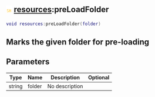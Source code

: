 ## ![shared](.gitbook/assets/shared.png) [resources](./home/resources):preLoadFolder

```lua
void resources:preLoadFolder(folder)
```

Marks the given folder for pre-loading
------
## Parameters

| Type   | Name | Description | Optional |
| ------ | ---- | ----------- | -------: |
| string | folder | No description |  |

